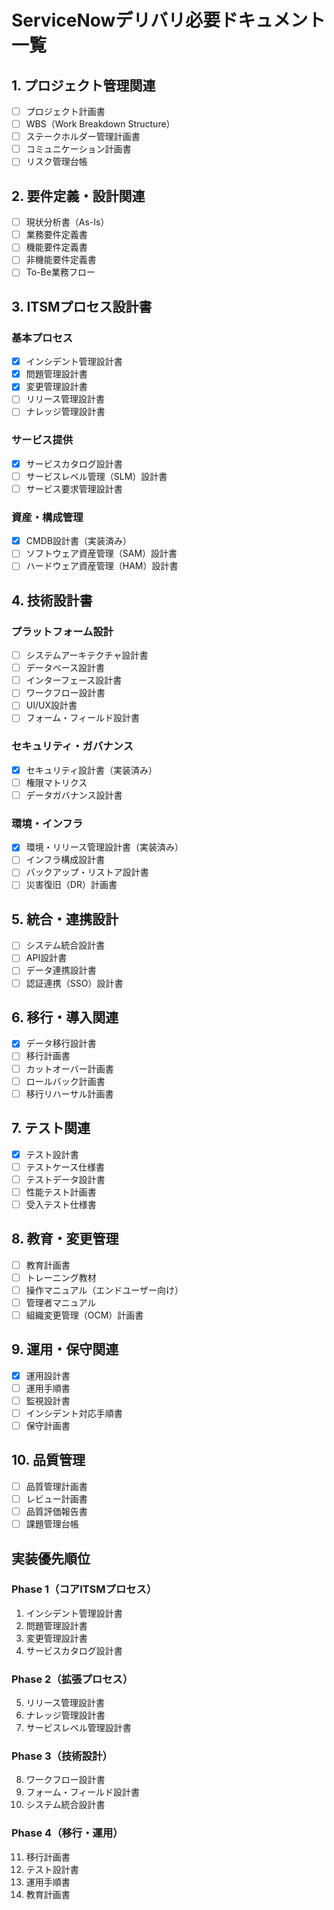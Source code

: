 # ServiceNowデリバリ必要ドキュメント一覧

## 1. プロジェクト管理関連
- [ ] プロジェクト計画書
- [ ] WBS（Work Breakdown Structure）
- [ ] ステークホルダー管理計画書
- [ ] コミュニケーション計画書
- [ ] リスク管理台帳

## 2. 要件定義・設計関連
- [ ] 現状分析書（As-Is）
- [ ] 業務要件定義書
- [ ] 機能要件定義書
- [ ] 非機能要件定義書
- [ ] To-Be業務フロー

## 3. ITSMプロセス設計書
### 基本プロセス
- [x] インシデント管理設計書
- [x] 問題管理設計書
- [x] 変更管理設計書
- [ ] リリース管理設計書
- [ ] ナレッジ管理設計書

### サービス提供
- [x] サービスカタログ設計書
- [ ] サービスレベル管理（SLM）設計書
- [ ] サービス要求管理設計書

### 資産・構成管理
- [x] CMDB設計書（実装済み）
- [ ] ソフトウェア資産管理（SAM）設計書
- [ ] ハードウェア資産管理（HAM）設計書

## 4. 技術設計書
### プラットフォーム設計
- [ ] システムアーキテクチャ設計書
- [ ] データベース設計書
- [ ] インターフェース設計書
- [ ] ワークフロー設計書
- [ ] UI/UX設計書
- [ ] フォーム・フィールド設計書

### セキュリティ・ガバナンス
- [x] セキュリティ設計書（実装済み）
- [ ] 権限マトリクス
- [ ] データガバナンス設計書

### 環境・インフラ
- [x] 環境・リリース管理設計書（実装済み）
- [ ] インフラ構成設計書
- [ ] バックアップ・リストア設計書
- [ ] 災害復旧（DR）計画書

## 5. 統合・連携設計
- [ ] システム統合設計書
- [ ] API設計書
- [ ] データ連携設計書
- [ ] 認証連携（SSO）設計書

## 6. 移行・導入関連
- [x] データ移行設計書
- [ ] 移行計画書
- [ ] カットオーバー計画書
- [ ] ロールバック計画書
- [ ] 移行リハーサル計画書

## 7. テスト関連
- [x] テスト設計書
- [ ] テストケース仕様書
- [ ] テストデータ設計書
- [ ] 性能テスト計画書
- [ ] 受入テスト仕様書

## 8. 教育・変更管理
- [ ] 教育計画書
- [ ] トレーニング教材
- [ ] 操作マニュアル（エンドユーザー向け）
- [ ] 管理者マニュアル
- [ ] 組織変更管理（OCM）計画書

## 9. 運用・保守関連
- [x] 運用設計書
- [ ] 運用手順書
- [ ] 監視設計書
- [ ] インシデント対応手順書
- [ ] 保守計画書

## 10. 品質管理
- [ ] 品質管理計画書
- [ ] レビュー計画書
- [ ] 品質評価報告書
- [ ] 課題管理台帳

## 実装優先順位

### Phase 1（コアITSMプロセス）
1. インシデント管理設計書
2. 問題管理設計書
3. 変更管理設計書
4. サービスカタログ設計書

### Phase 2（拡張プロセス）
5. リリース管理設計書
6. ナレッジ管理設計書
7. サービスレベル管理設計書

### Phase 3（技術設計）
8. ワークフロー設計書
9. フォーム・フィールド設計書
10. システム統合設計書

### Phase 4（移行・運用）
11. 移行計画書
12. テスト設計書
13. 運用手順書
14. 教育計画書